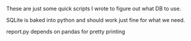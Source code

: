 These are just some quick scripts I wrote to figure out what DB to use.


SQLite is baked into python and should work just fine for what we need.


report.py depends on pandas for pretty printing
